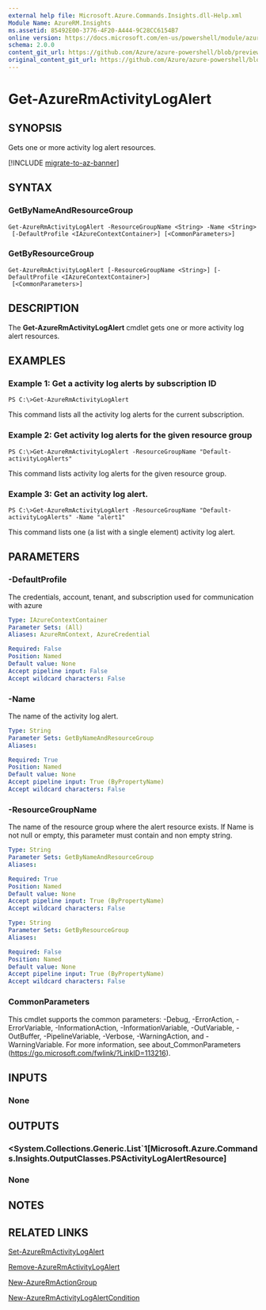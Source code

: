 ```yaml
---
external help file: Microsoft.Azure.Commands.Insights.dll-Help.xml
Module Name: AzureRM.Insights
ms.assetid: 85492E00-3776-4F20-A444-9C28CC6154B7
online version: https://docs.microsoft.com/en-us/powershell/module/azurerm.insights/get-azurermactivitylogalert
schema: 2.0.0
content_git_url: https://github.com/Azure/azure-powershell/blob/preview/src/ResourceManager/Insights/Commands.Insights/help/Get-AzureRmActivityLogAlert.md
original_content_git_url: https://github.com/Azure/azure-powershell/blob/preview/src/ResourceManager/Insights/Commands.Insights/help/Get-AzureRmActivityLogAlert.md
---
```


# Get-AzureRmActivityLogAlert

## SYNOPSIS
Gets one or more activity log alert resources.

[!INCLUDE [migrate-to-az-banner](../../includes/migrate-to-az-banner.md)]

## SYNTAX

### GetByNameAndResourceGroup
```
Get-AzureRmActivityLogAlert -ResourceGroupName <String> -Name <String>
 [-DefaultProfile <IAzureContextContainer>] [<CommonParameters>]
```

### GetByResourceGroup
```
Get-AzureRmActivityLogAlert [-ResourceGroupName <String>] [-DefaultProfile <IAzureContextContainer>]
 [<CommonParameters>]
```

## DESCRIPTION
The **Get-AzureRmActivityLogAlert** cmdlet gets one or more activity log alert resources.

## EXAMPLES

### Example 1: Get a activity log alerts by subscription ID
```
PS C:\>Get-AzureRmActivityLogAlert
```

This command lists all the activity log alerts for the current subscription.

### Example 2: Get activity log alerts for the given resource group
```
PS C:\>Get-AzureRmActivityLogAlert -ResourceGroupName "Default-activityLogAlerts"
```

This command lists activity log alerts for the given resource group.

### Example 3: Get an activity log alert.
```
PS C:\>Get-AzureRmActivityLogAlert -ResourceGroupName "Default-activityLogAlerts" -Name "alert1"
```

This command lists one (a list with a single element) activity log alert.

## PARAMETERS

### -DefaultProfile
The credentials, account, tenant, and subscription used for communication with azure

```yaml
Type: IAzureContextContainer
Parameter Sets: (All)
Aliases: AzureRmContext, AzureCredential

Required: False
Position: Named
Default value: None
Accept pipeline input: False
Accept wildcard characters: False
```

### -Name
The name of the activity log alert.

```yaml
Type: String
Parameter Sets: GetByNameAndResourceGroup
Aliases: 

Required: True
Position: Named
Default value: None
Accept pipeline input: True (ByPropertyName)
Accept wildcard characters: False
```

### -ResourceGroupName
The name of the resource group where the alert resource exists.
If Name is not null or empty, this parameter must contain and non empty string.

```yaml
Type: String
Parameter Sets: GetByNameAndResourceGroup
Aliases: 

Required: True
Position: Named
Default value: None
Accept pipeline input: True (ByPropertyName)
Accept wildcard characters: False
```

```yaml
Type: String
Parameter Sets: GetByResourceGroup
Aliases: 

Required: False
Position: Named
Default value: None
Accept pipeline input: True (ByPropertyName)
Accept wildcard characters: False
```

### CommonParameters
This cmdlet supports the common parameters: -Debug, -ErrorAction, -ErrorVariable, -InformationAction, -InformationVariable, -OutVariable, -OutBuffer, -PipelineVariable, -Verbose, -WarningAction, and -WarningVariable. For more information, see about_CommonParameters (https://go.microsoft.com/fwlink/?LinkID=113216).

## INPUTS

### None

## OUTPUTS

### <System.Collections.Generic.List`1[Microsoft.Azure.Commands.Insights.OutputClasses.PSActivityLogAlertResource]

### None

## NOTES

## RELATED LINKS

[Set-AzureRmActivityLogAlert](./Set-AzureRmActivityLogAlert.md)


[Remove-AzureRmActivityLogAlert](./Remove-AzureRmActivityLogAlert.md)

[New-AzureRmActionGroup](./New-AzureRmActionGroup.md)

[New-AzureRmActivityLogAlertCondition](./Get-AzureRmActivityLogAlertCondition.md)
